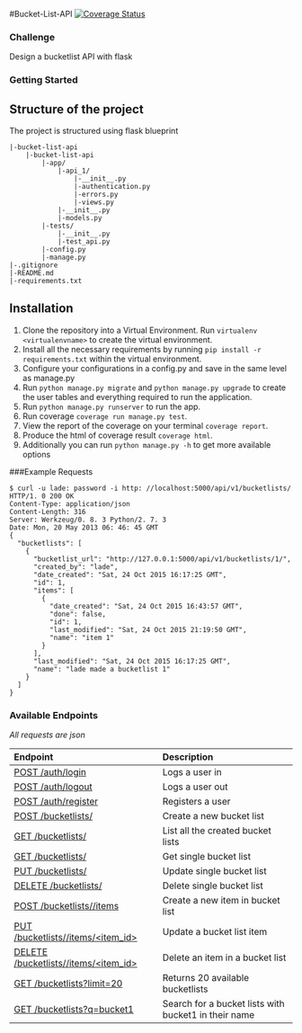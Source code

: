 #Bucket-List-API  [![Coverage Status](https://coveralls.io/repos/andela-ooshodi/bucket-list-api/badge.svg?branch=master&service=github)](https://coveralls.io/github/andela-ooshodi/bucket-list-api?branch=master)

### Challenge
Design a bucketlist API with flask 


### Getting Started
## Structure of the project
The project is structured using flask blueprint
```
|-bucket-list-api   
    |-bucket-list-api
        |-app/
            |-api_1/
                |-__init__.py
                |-authentication.py
                |-errors.py
                |-views.py
            |-__init__.py
            |-models.py
        |-tests/
            |-__init__.py
            |-test_api.py
        |-config.py
        |-manage.py
|-.gitignore
|-README.md
|-requirements.txt
```

## Installation
1. Clone the repository into a Virtual Environment. Run `virtualenv <virtualenvname>` to create the virtual environment.
2. Install all the necessary requirements by running `pip install -r requirements.txt` within the virtual environment.
3. Configure your configurations in a config.py and save in the same level as manage.py
4. Run `python manage.py migrate` and `python manage.py upgrade` to create the user tables and everything required to run the application.
5. Run `python manage.py runserver` to run the app.
6. Run coverage `coverage run manage.py test`.
7. View the report of the coverage on your terminal `coverage report`.
8. Produce the html of coverage result `coverage html`.
9. Additionally you can run `python manage.py -h` to get more available options


###Example Requests
```
$ curl -u lade: password -i http: //localhost:5000/api/v1/bucketlists/
HTTP/1. 0 200 OK
Content-Type: application/json
Content-Length: 316
Server: Werkzeug/0. 8. 3 Python/2. 7. 3
Date: Mon, 20 May 2013 06: 46: 45 GMT
{
  "bucketlists": [
    {
      "bucketlist_url": "http://127.0.0.1:5000/api/v1/bucketlists/1/", 
      "created_by": "lade", 
      "date_created": "Sat, 24 Oct 2015 16:17:25 GMT", 
      "id": 1, 
      "items": [
        {
          "date_created": "Sat, 24 Oct 2015 16:43:57 GMT", 
          "done": false, 
          "id": 1, 
          "last_modified": "Sat, 24 Oct 2015 21:19:50 GMT", 
          "name": "item 1"
        }
      ], 
      "last_modified": "Sat, 24 Oct 2015 16:17:25 GMT", 
      "name": "lade made a bucketlist 1"
    }
  ]
}
```

### Available Endpoints
*All requests are json*


| Endpoint                                      | Description                                          |
| :-------------------------------------------- | :--------------------------------------------------- |
| [POST /auth/login](#)                         | Logs a user in                                       |
| [POST /auth/logout](#)                        | Logs a user out                                      |
| [POST /auth/register](#)                      |  Registers a user                                    |
| [POST /bucketlists/](#)                       | Create a new bucket list                             |
| [GET /bucketlists/](#)                        | List all the created bucket lists                    |
| [GET /bucketlists/<id>](#)                    | Get single bucket list                               |
| [PUT /bucketlists/<id>](#)                    | Update single bucket list                            |
| [DELETE /bucketlists/<id>](#)                 | Delete single bucket list                            |
| [POST /bucketlists/<id>/items](#)             | Create a new item in bucket list                     |
| [PUT /bucketlists/<id>/items/<item_id>](#)    | Update a bucket list item                            |
| [DELETE /bucketlists/<id>/items/<item_id>](#) | Delete an item in a bucket list                      |
| [GET /bucketlists?limit=20](#)                | Returns 20 available bucketlists                     |
| [GET /bucketlists?q=bucket1](#)               | Search for a bucket lists with bucket1 in their name |